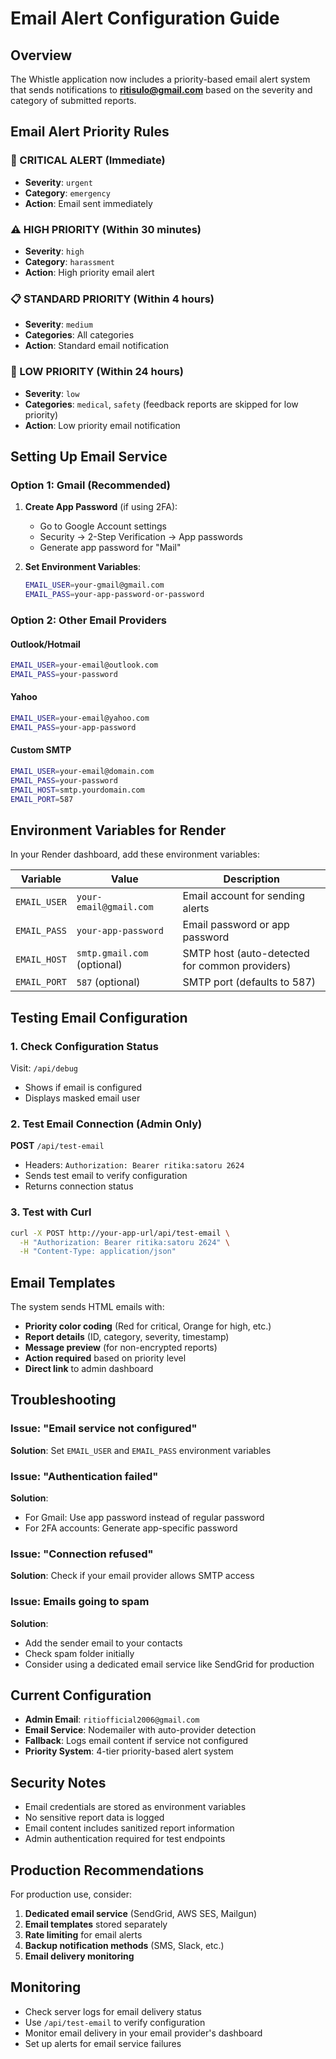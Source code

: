 # Email Alert Configuration Guide

## Overview

The Whistle application now includes a priority-based email alert system that sends notifications to **ritisulo@gmail.com** based on the severity and category of submitted reports.

## Email Alert Priority Rules

### 🚨 CRITICAL ALERT (Immediate)
- **Severity**: `urgent`
- **Category**: `emergency`
- **Action**: Email sent immediately

### ⚠️ HIGH PRIORITY (Within 30 minutes)
- **Severity**: `high`
- **Category**: `harassment`
- **Action**: High priority email alert

### 📋 STANDARD PRIORITY (Within 4 hours)
- **Severity**: `medium`
- **Categories**: All categories
- **Action**: Standard email notification

### 📝 LOW PRIORITY (Within 24 hours)
- **Severity**: `low`
- **Categories**: `medical`, `safety` (feedback reports are skipped for low priority)
- **Action**: Low priority email notification

## Setting Up Email Service

### Option 1: Gmail (Recommended)

1. **Create App Password** (if using 2FA):
   - Go to Google Account settings
   - Security → 2-Step Verification → App passwords
   - Generate app password for "Mail"

2. **Set Environment Variables**:
   ```bash
   EMAIL_USER=your-gmail@gmail.com
   EMAIL_PASS=your-app-password-or-password
   ```

### Option 2: Other Email Providers

#### Outlook/Hotmail
```bash
EMAIL_USER=your-email@outlook.com
EMAIL_PASS=your-password
```

#### Yahoo
```bash
EMAIL_USER=your-email@yahoo.com
EMAIL_PASS=your-app-password
```

#### Custom SMTP
```bash
EMAIL_USER=your-email@domain.com
EMAIL_PASS=your-password
EMAIL_HOST=smtp.yourdomain.com
EMAIL_PORT=587
```

## Environment Variables for Render

In your Render dashboard, add these environment variables:

| Variable | Value | Description |
|----------|-------|-------------|
| `EMAIL_USER` | `your-email@gmail.com` | Email account for sending alerts |
| `EMAIL_PASS` | `your-app-password` | Email password or app password |
| `EMAIL_HOST` | `smtp.gmail.com` (optional) | SMTP host (auto-detected for common providers) |
| `EMAIL_PORT` | `587` (optional) | SMTP port (defaults to 587) |

## Testing Email Configuration

### 1. Check Configuration Status
Visit: `/api/debug`
- Shows if email is configured
- Displays masked email user

### 2. Test Email Connection (Admin Only)
**POST** `/api/test-email`
- Headers: `Authorization: Bearer ritika:satoru 2624`
- Sends test email to verify configuration
- Returns connection status

### 3. Test with Curl
```bash
curl -X POST http://your-app-url/api/test-email \
  -H "Authorization: Bearer ritika:satoru 2624" \
  -H "Content-Type: application/json"
```

## Email Templates

The system sends HTML emails with:
- **Priority color coding** (Red for critical, Orange for high, etc.)
- **Report details** (ID, category, severity, timestamp)
- **Message preview** (for non-encrypted reports)
- **Action required** based on priority level
- **Direct link** to admin dashboard

## Troubleshooting

### Issue: "Email service not configured"
**Solution**: Set `EMAIL_USER` and `EMAIL_PASS` environment variables

### Issue: "Authentication failed"
**Solution**: 
- For Gmail: Use app password instead of regular password
- For 2FA accounts: Generate app-specific password

### Issue: "Connection refused"
**Solution**: Check if your email provider allows SMTP access

### Issue: Emails going to spam
**Solution**: 
- Add the sender email to your contacts
- Check spam folder initially
- Consider using a dedicated email service like SendGrid for production

## Current Configuration

- **Admin Email**: `ritiofficial2006@gmail.com`
- **Email Service**: Nodemailer with auto-provider detection
- **Fallback**: Logs email content if service not configured
- **Priority System**: 4-tier priority-based alert system

## Security Notes

- Email credentials are stored as environment variables
- No sensitive report data is logged
- Email content includes sanitized report information
- Admin authentication required for test endpoints

## Production Recommendations

For production use, consider:
1. **Dedicated email service** (SendGrid, AWS SES, Mailgun)
2. **Email templates** stored separately
3. **Rate limiting** for email alerts
4. **Backup notification methods** (SMS, Slack, etc.)
5. **Email delivery monitoring**

## Monitoring

- Check server logs for email delivery status
- Use `/api/test-email` to verify configuration
- Monitor email delivery in your email provider's dashboard
- Set up alerts for email service failures
